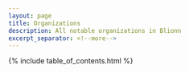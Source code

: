 ```yaml
---
layout: page
title: Organizations
description: All notable organizations in Blionn
excerpt_separator: <!--more-->
---
```


{% include table_of_contents.html %}
